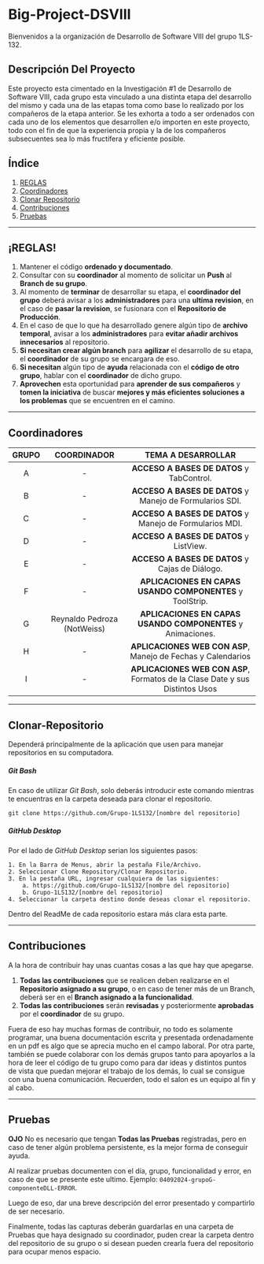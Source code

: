 # Big-Project-DSVIII

Bienvenidos a la organización de Desarrollo de Software VIII del grupo 1LS-132.

## Descripción Del Proyecto

Este proyecto esta cimentado en la Investigación #1 de Desarrollo de Software VIII, cada grupo esta vinculado a una distinta etapa del desarrollo del mismo y cada una de las etapas toma como base lo realizado por los compañeros de la etapa anterior. Se les exhorta a todo a ser ordenados con cada uno de los elementos que desarrollen e/o importen en este proyecto, todo con el fin de que la experiencia propia y la de los compañeros subsecuentes sea lo más fructífera y eficiente posible.

  

## Índice

1. [REGLAS](#¡REGLAS!)
2. [Coordinadores](#Coordinadores)
3. [Clonar Repositorio](#Clonar-Repositorio)
4. [Contribuciones](Contribuciones)
5. [Pruebas](#Pruebas)

  ---
  
## ¡REGLAS!

1. Mantener el código **ordenado y documentado**.
2. Consultar con su **coordinador** al momento de solicitar un **Push** al **Branch de su grupo**.
3. Al momento de **terminar** de desarrollar su etapa, el **coordinador del grupo** deberá avisar a los **administradores** para una **ultima revision**, en el caso de **pasar la revision**, se fusionara con el **Repositorio de Producción**.
4. En el caso de que lo que ha desarrollado genere algún tipo de **archivo temporal**, avisar a los **administradores** para **evitar añadir archivos innecesarios** al repositorio.
5. **Si necesitan crear algún branch** para **agilizar** el desarrollo de su etapa, el **coordinador** de su grupo se encargara de eso.
6. **Si necesitan** algún tipo de **ayuda** relacionada con el **código de otro grupo**, hablar con el **coordinador** de dicho grupo.
7. **Aprovechen** esta oportunidad para **aprender de sus compañeros** y **tomen la iniciativa** de buscar **mejores y más eficientes soluciones a los problemas** que se encuentren en el camino.

---

## Coordinadores

| GRUPO |         COORDINADOR         |                              TEMA A DESARROLLAR                              |
|:-----:|:---------------------------:|:----------------------------------------------------------------------------:|
|   A   |              -              |                  **ACCESO A BASES DE DATOS** y TabControl.                   |
|   B   |              -              |           **ACCESO A BASES DE DATOS** y Manejo de Formularios SDI.           |
|   C   |              -              |           **ACCESO A BASES DE DATOS** y Manejo de Formularios MDI.           |
|   D   |              -              |                   **ACCESO A BASES DE DATOS** y ListView.                    |
|   E   |              -              |               **ACCESO A BASES DE DATOS** y Cajas de Diálogo.                |
|   F   |              -              |          **APLICACIONES EN CAPAS USANDO COMPONENTES** y ToolStrip.           |
|   G   | Reynaldo Pedroza (NotWeiss) |         **APLICACIONES EN CAPAS USANDO COMPONENTES** y Animaciones.          |
|   H   |              -              |         **APLICACIONES WEB CON ASP**, Manejo de Fechas y Calendarios         |
|   I   |              -              | **APLICACIONES WEB CON ASP**, Formatos de la Clase Date y sus Distintos Usos |

---

## Clonar-Repositorio

Dependerá principalmente de la aplicación que usen para manejar repositorios en su computadora.
##### Git Bash
En caso de utilizar *Git Bash*, solo deberás introducir este comando mientras te encuentras en la carpeta deseada para clonar el repositorio.
```
git clone https://github.com/Grupo-1LS132/[nombre del repositorio]
```

##### GitHub Desktop
Por el lado de *GitHub Desktop* serian los siguientes pasos:
```
1. En la Barra de Menus, abrir la pestaña File/Archivo.
2. Seleccionar Clone Repository/Clonar Repositorio.
3. En la pestaña URL, ingresar cualquiera de las siguientes: 
	a. https://github.com/Grupo-1LS132/[nombre del repositorio]
	b. Grupo-1LS132/[nombre del repositorio]
4. Seleccionar la carpeta destino donde deseas clonar el repositorio.
```
Dentro del ReadMe de cada repositorio estara más clara esta parte.

---

## Contribuciones

A la hora de contribuir hay unas cuantas cosas a las que hay que apegarse.
1. **Todas las contribuciones** que se realicen deben realizarse en el **Repositorio asignado a su grupo**, o en caso de tener más de un Branch, deberá ser en el **Branch asignado a la funcionalidad**.
2. **Todas las contribuciones** serán **revisadas** y posteriormente **aprobadas** por el **coordinador** de su grupo.

Fuera de eso hay muchas formas de contribuir, no todo es solamente programar, una buena documentación escrita y presentada ordenadamente en un pdf es algo que se aprecia mucho en el campo laboral. Por otra parte, también se puede colaborar con los demás grupos tanto para apoyarlos a la hora de leer el código de tu grupo como para dar ideas y distintos puntos de vista que puedan mejorar el trabajo de los demás, lo cual se consigue con una buena comunicación. Recuerden, todo el salon es un equipo al fin y al cabo.

---

## Pruebas

**OJO** No es necesario que tengan **Todas las Pruebas** registradas, pero en caso de tener algún problema persistente, es la mejor forma de conseguir ayuda.

Al realizar pruebas documenten con el día, grupo, funcionalidad y error, en caso de que se presente este ultimo. Ejemplo: `04092024-grupoG-componenteDLL-ERROR`. 

Luego de eso, dar una breve descripción del error presentado y compartirlo de ser necesario. 

Finalmente, todas las capturas deberán guardarlas en una carpeta de Pruebas que haya designado su coordinador, puden crear la carpeta dentro del repositorio de su grupo o si desean pueden crearla fuera del repositorio para ocupar menos espacio.
